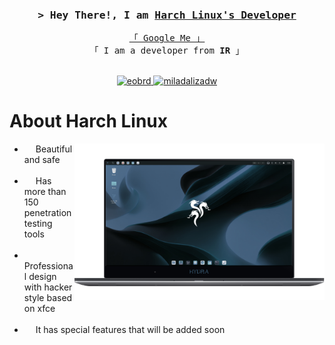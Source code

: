 <!--
<h2 align="center">
  Welcome to Al Siam World!
  <img src="https://media.giphy.com/media/hvRJCLFzcasrR4ia7z/giphy.gif" width="28">
</h2>
-->

<!--
<p align="center">
  <a href="https://github.com/alsiam"><img src="https://readme-typing-svg.herokuapp.com/?lines=Self%20Taught%20Programmer;Front%20End%20Developer;1.5%2B%20years%20of%20coding%20experience;Always%20learning%20new%20things&center=true&width=380&height=45"></a>
</p>

 -->




<!-- Intro  -->
<h3 align="center">
        <samp>&gt; Hey There!, I am
                <b><a target="_blank" href="https://alsiam.com">Harch Linux's Developer</a></b>
        </samp>
</h3>


<p align="center"> 
  <samp>
    <a href="https://www.google.com/search?q=Hydra-linux+github">「 Google Me 」</a>
    <br>
    「 I am a developer from <b>IR</b> 」
    <br>
    <br>
  </samp>
</p>

<p align="center">

 <a href="https://t.me/eobrd" target="_blank">
  <img src="https://img.shields.io/badge/Telegram-2CA5E0?style=for-the-badge&logo=telegram&logoColor=white" alt="eobrd" />
 </a>
 <a href="https://instagram.com/miladalizadw" target="_blank">
  <img src="https://img.shields.io/badge/Instagram-fe4164?style=for-the-badge&logo=instagram&logoColor=white" alt="miladalizadw" />
 </a> 
</p>

<!-- About Section -->
 # About Harch Linux
 
<p>
 <img align="right" width="400" src="/assets/hydra-linux.png"  />
  
 * &emsp; Beautiful and safe<br/><br/>
 * &emsp; Has more than 150 penetration testing tools<br/><br/>
 * &emsp; Professional design with hacker style based on xfce <br/><br/>
 * &emsp; It has special features that will be added soon <br/><br/>

</p>

<br/>
<br/>
<br/>







